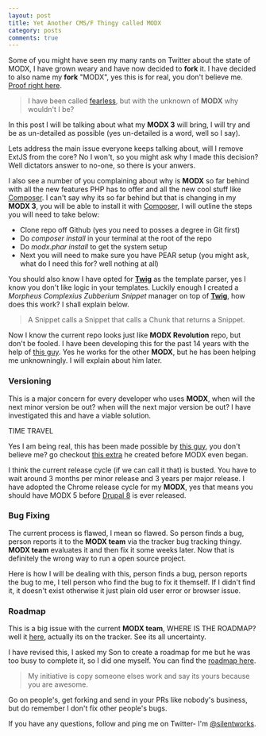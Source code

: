 ```yaml
---
layout: post
title: Yet Another CMS/F Thingy called MODX
category: posts
comments: true
---
```


Some of you might have seen my many rants on Twitter about the state of MODX, I have grown weary
and have now decided to __fork__ it. I have decided to also name my __fork__ "MODX", yes this is
for real, you don't believe me. [Proof right here][proof].

> I have been called [fearless][fearless], but with the unknown of __MODX__ why wouldn't I be?

In this post I will be talking about what my __MODX 3__ will bring, I will try and be as un-detailed 
as possible (yes un-detailed is a word, well so I say).

Lets address the main issue everyone keeps talking about, will I remove ExtJS from the core? No I
won't, so you might ask why I made this decision? Well dictators answer to no-one, so there is your anwers.

I also see a number of you complaining about why is __MODX__ so far behind with all the new features
PHP has to offer and all the new cool stuff like [Composer][composer]. I can't say why its so far
behind but that is changing in my __MODX 3__, you will be able to install it with [Composer][composer],
I will outline the steps you will need to take below:

* Clone repo off Github (yes you need to posses a degree in Git first)
* Do _composer install_ in your terminal at the root of the repo
* Do _modx.phar install_ to get the system setup
* Next you will need to make sure you have PEAR setup (you might ask, what do I need this for? well nothing at all)

You should also know I have opted for [__Twig__][twig] as the template parser, yes I know you don't like logic
in your templates. Luckily enough I created a _Morpheus Complexius Zubberium Snippet_ manager
on top of [__Twig__][twig], how does this work? I shall explain below.

> A Snippet calls a Snippet that calls a Chunk that returns a Snippet.

Now I know the current repo looks just like __MODX Revolution__ repo, but don't be fooled. I have been
developing this for the past 14 years with the help of [this guy][thisguy]. Yes he works for
the other __MODX__, but he has been helping me unknowningly. I will explain about him later.

### Versioning

This is a major concern for every developer who uses __MODX__, when will the next minor version be out?
when will the next major version be out? I have investigated this and have a viable solution.

TIME TRAVEL

Yes I am being real, this has been made possible by [this guy][thisguy], you don't believe me? go 
checkout [this extra][thisextra] he created before MODX even began.

I think the current release cycle (if we can call it that) is busted. You have to wait around 3 months
per minor release and 3 years per major release. I have adopted the Chrome release cycle for my __MODX__,
yes that means you should have MODX 5 before [Drupal 8][drupal] is ever released.

### Bug Fixing

The current process is flawed, I mean so flawed. So person finds a bug, person reports it to
the __MODX team__ via the tracker bug tracking thingy. __MODX team__ evaluates it and then fix it some
weeks later. Now that is definitely the wrong way to run a open source project.

Here is how I will be dealing with this, person finds a bug, person reports the bug to me, I tell
person who find the bug to fix it themself. If I didn't find it, it doesn't exist otherwise it just
plain old user error or browser issue.

### Roadmap

This is a big issue with the current __MODX team__, WHERE IS THE ROADMAP? well it [here][here], actually
its on the tracker. See its all uncertainty.

I have revised this, I asked my Son to create a roadmap for me but he was too busy to complete it,
so I did one myself. You can find the [roadmap here][roadmap].

> My initiative is copy someone elses work and say its yours because you are awesome.

Go on people's, get forking and send in your PRs like nobody's business, but do remember I don't fix
other people's bugs.

If you have any questions, follow and ping me on Twitter- I'm [@silentworks][twitter].

[composer]: http://composer.org/
[proof]: http://github.com/silentworks/modx
[thisguy]: http://twitter.com/sepiariver
[thisextra]: http://modx.com/extras/package/visualsitemap
[here]: http://rtfm.modx.com/display/revolution20/Roadmap
[roadmap]: https://maps.google.co.uk/maps?f=q&source=s_q&hl=en&geocode=&q=25+Highland+Park+Village,+Dallas,+TX,+United+States&aq=0&oq=25+Highland+Park+Village,+Dallas,+TX&sll=53.800651,-4.064941&sspn=7.049238,21.643066&vpsrc=0&ie=UTF8&hq=&hnear=25+Highland+Park+Village,+Dallas,+Texas+75205,+United+States&ll=32.836111,-96.806653&spn=0.00979,0.021136&t=m&z=16&iwloc=A
[drupal]: http://buytaert.net/starting-to-work-on-drupal-8
[twig]: http://twig.sensiolabs.org/
[twitter]: https://twitter.com/silentworks
[fearless]: https://twitter.com/jpdevries/status/318449404216475649